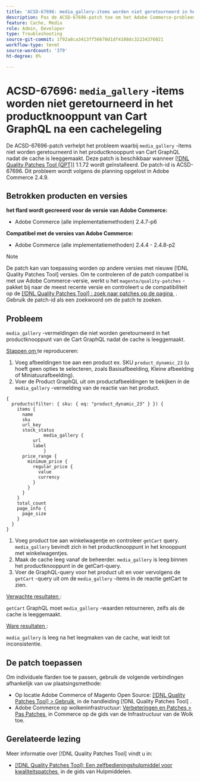 ```yaml
---
title: 'ACSD-67696: media_gallery-items worden niet geretourneerd in het productknooppunt van Cart GraphQL na het leegmaken van de cache'
description: Pas de ACSD-67696-patch toe om het Adobe Commerce-probleem op te lossen waarbij media_gallery-items niet worden geretourneerd in het productknooppunt van Cart GraphQL nadat de cache is leeggemaakt.
feature: Cache, Media
role: Admin, Developer
type: Troubleshooting
source-git-commit: 1f92a8ca3413ff56670d1df4108dc32234376021
workflow-type: tm+mt
source-wordcount: '379'
ht-degree: 0%

---
```



# ACSD-67696: `media_gallery` -items worden niet geretourneerd in het productknooppunt van Cart GraphQL na een cachelegeling

De ACSD-67696-patch verhelpt het probleem waarbij `media_gallery` -items niet worden geretourneerd in het productknooppunt van Cart GraphQL nadat de cache is leeggemaakt. Deze patch is beschikbaar wanneer [[!DNL Quality Patches Tool (QPT)]](/help/tools/quality-patches-tool/quality-patches-tool-to-self-serve-quality-patches.md) 1.1.72 wordt geïnstalleerd. De patch-id is ACSD-67696. Dit probleem wordt volgens de planning opgelost in Adobe Commerce 2.4.9.

## Betrokken producten en versies

**het flard wordt gecreeerd voor de versie van Adobe Commerce:**

* Adobe Commerce (alle implementatiemethoden) 2.4.7-p6

**Compatibel met de versies van Adobe Commerce:**

* Adobe Commerce (alle implementatiemethoden) 2.4.4 - 2.4.8-p2

>[!NOTE]
>
>De patch kan van toepassing worden op andere versies met nieuwe [!DNL Quality Patches Tool] versies. Om te controleren of de patch compatibel is met uw Adobe Commerce-versie, werkt u het `magento/quality-patches` -pakket bij naar de meest recente versie en controleert u de compatibiliteit op de [[!DNL Quality Patches Tool] : zoek naar patches op de pagina &#x200B;](https://experienceleague.adobe.com/tools/commerce-quality-patches/index.html) . Gebruik de patch-id als een zoekwoord om de patch te zoeken.

## Probleem

`media_gallery` -vermeldingen die niet worden geretourneerd in het productknooppunt van de Cart GraphQL nadat de cache is leeggemaakt.

<u> Stappen om </u> te reproduceren:

1. Voeg afbeeldingen toe aan een product ex. SKU `product_dynamic_23` (u hoeft geen opties te selecteren, zoals Basisafbeelding, Kleine afbeelding of Miniatuurafbeelding).
1. Voer de Product GraphQL uit om productafbeeldingen te bekijken in de `media_gallery` -vermelding van de reactie van het product.

```
{
  products(filter: { sku: { eq: "product_dynamic_23" } }) {
    items {
      name
      sku
      url_key
      stock_status
			  media_gallery {
          url
          label
			  }
      price_range {
        minimum_price {
          regular_price {
            value
            currency
          }
        }
      }
    }
    total_count
    page_info {
      page_size
    }
  }
}
```

1. Voeg product toe aan winkelwagentje en controleer `getCart` query. `media_gallery` bevindt zich in het productknooppunt in het knooppunt met winkelwagentjes.
1. Maak de cache leeg vanaf de beheerder. `media_gallery` is leeg binnen het productknooppunt in de getCart-query.
1. Voer de GraphQL-query voor het product uit en voer vervolgens de `getCart` -query uit om de `media_gallery` -items in de reactie getCart te zien.

<u> Verwachte resultaten </u>:

`getCart` GraphQL moet `media_gallery` -waarden retourneren, zelfs als de cache is leeggemaakt.

<u> Ware resultaten </u>:

`media_gallery` is leeg na het leegmaken van de cache, wat leidt tot inconsistentie.

## De patch toepassen

Om individuele flarden toe te passen, gebruik de volgende verbindingen afhankelijk van uw plaatsingsmethode:

* Op locatie Adobe Commerce of Magento Open Source: [[!DNL Quality Patches Tool] > Gebruik &#x200B;](/help/tools/quality-patches-tool/usage.md) in de handleiding [!DNL Quality Patches Tool] .
* Adobe Commerce op wolkeninfrastructuur: [&#x200B; Verbeteringen en Patches > Pas Patches &#x200B;](https://experienceleague.adobe.com/docs/commerce-cloud-service/user-guide/develop/upgrade/apply-patches.html) in Commerce op de gids van de Infrastructuur van de Wolk toe.

## Gerelateerde lezing

Meer informatie over [!DNL Quality Patches Tool] vindt u in:

* [[!DNL Quality Patches Tool]: Een zelfbedieningshulpmiddel voor kwaliteitspatches &#x200B;](/help/tools/quality-patches-tool/quality-patches-tool-to-self-serve-quality-patches.md) in de gids van Hulpmiddelen.
